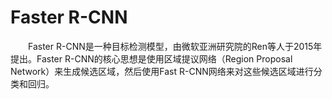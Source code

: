 # Faster R-CNN
&emsp;&emsp;Faster R-CNN是一种目标检测模型，由微软亚洲研究院的Ren等人于2015年提出。Faster R-CNN的核心思想是使用区域提议网络（Region Proposal Network）来生成候选区域，然后使用Fast R-CNN网络来对这些候选区域进行分类和回归。